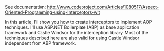 See documentation: http://www.codeproject.com/Articles/1080517/Aspect-Oriented-Programming-using-Interceptors-wit


In this article, I'll show you how to create interceptors to implement AOP techniques. I'll use ASP.NET Boilerplate (ABP) as base application framework and Castle Windsor for the interception library. Most of the techniques described here are also valid for using Castle Windsor independent from ABP framework.
